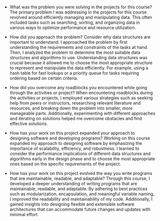 - What was the problem you were solving in the projects for this course?
The primary problem I was addressing in the projects for this course revolved around efficiently managing and manipulating data. This often included tasks such as searching, sorting, and organizing data in various ways to optimize performance and resource utilization.

- How did you approach the problem? Consider why data structures are important to understand.
I approached the problem by first understanding the requirements and constraints of the tasks at hand. Then, I analyzed the problem to determine the most suitable data structures and algorithms to use. Understanding data structures was crucial because it allowed me to choose the most appropriate structure to represent and manipulate the data efficiently. For example, using a hash table for fast lookups or a priority queue for tasks requiring ordering based on certain criteria.

- How did you overcome any roadblocks you encountered while going through the activities or project?
When encountering roadblocks during the activities or projects, I employed various strategies such as seeking help from peers or instructors, researching relevant literature and resources, and breaking down the problem into smaller, more manageable parts. Additionally, experimenting with different approaches and iterating on solutions helped me overcome obstacles and find effective solutions.

- How has your work on this project expanded your approach to designing software and developing programs?
Working on this course expanded my approach to designing software by emphasizing the importance of scalability, efficiency, and robustness. I learned to consider the performance implications of different data structures and algorithms early in the design phase and to choose the most appropriate ones based on the specific requirements of the project.

- How has your work on this project evolved the way you write programs that are maintainable, readable, and adaptable?
Through this course, I developed a deeper understanding of writing programs that are maintainable, readable, and adaptable. By adhering to best practices such as modularization, encapsulation, and meaningful variable naming, I improved the readability and maintainability of my code. Additionally, I gained insights into designing flexible and extensible software architectures that can accommodate future changes and updates with minimal effort.
